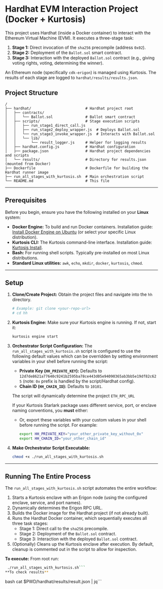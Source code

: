 # Hardhat EVM Interaction Project (Docker + Kurtosis)

This project uses Hardhat (inside a Docker container) to interact with the Ethereum Virtual Machine (EVM). It executes a three-stage task:

1.  **Stage 1:** Direct invocation of the `sha256` precompile (address `0x02`).
2.  **Stage 2:** Deployment of the `Ballot.sol` smart contract.
3.  **Stage 3:** Interaction with the deployed `Ballot.sol` contract (e.g., giving voting rights, voting, determining the winner).

An Ethereum node (specifically `cdk-erigon`) is managed using Kurtosis. The results of each stage are logged to `hardhat/results/results.json`.

## Project Structure
```
/
├── hardhat/                         # Hardhat project root
│   ├── contracts/
│   │   └── Ballot.sol               # Ballot smart contract
│   ├── scripts/                     # Stage execution scripts
│   │   ├── run_stage1_direct_call.js
│   │   ├── run_stage2_deploy_wrapper.js  # Deploys Ballot.sol
│   │   └── run_stage3_invoke_wrapper.js  # Interacts with Ballot.sol
│   │   └── lib/
│   │       └── result_logger.js     # Helper for logging results
│   ├── hardhat.config.js            # Hardhat configuration
│   ├── package.json                 # Hardhat project dependencies and scripts
│   └── results/                     # Directory for results.json (mounted from Docker)
├── Dockerfile                       # Dockerfile for building the Hardhat runner image
├── run_all_stages_with_kurtosis.sh  # Main orchestration script
└── README.md                        # This file
```
---
## Prerequisites

Before you begin, ensure you have the following installed on your **Linux** system:

* **Docker Engine:** To build and run Docker containers. Installation guide: [Install Docker Engine on Ubuntu](https://docs.docker.com/engine/install/ubuntu/) (or select your specific Linux distribution).
* **Kurtosis CLI:** The Kurtosis command-line interface. Installation guide: [Kurtosis Install](https://docs.kurtosis.com/install).
* **Bash:** For running shell scripts. Typically pre-installed on most Linux distributions.
* **Standard Linux utilities:** `awk`, `echo`, `mkdir`, `docker`, `kurtosis`, `chmod`.

---
## Setup

1.  **Clone/Create Project:**
    Obtain the project files and navigate into the `hh` directory.
    ```bash
    # Example: git clone <your-repo-url>
    # cd hh
    ```

2.  **Kurtosis Engine:**
    Make sure your Kurtosis engine is running. If not, start it:
    ```bash
    kurtosis engine start
    ```

3.  **Orchestrator Script Configuration:**
    The `run_all_stages_with_kurtosis.sh` script is configured to use the following default values which can be overridden by setting environment variables in your shell before running the script:
    * **Private Key (`HH_PRIVATE_KEY`):** Defaults to `12d7de8621a77640c9241b2595ba78ce443d05e94090365ab3bb5e19df82c625` (note: `0x` prefix is handled by the script/Hardhat config).
    * **Chain ID (`HH_CHAIN_ID`):** Defaults to `10101`.

    The script will dynamically determine the project `ETH_RPC_URL` 

    If your Kurtosis Starlark package uses different service, port, or enclave naming conventions, you **must** either:
    * Or, export these variables with your custom values in your shell before running the script. For example:
        ```bash
        export HH_PRIVATE_KEY="your_other_private_key_without_0x"
        export HH_CHAIN_ID="your_other_chain_id"
        ```

4.  **Make Orchestrator Script Executable:**
    ```bash
    chmod +x ./run_all_stages_with_kurtosis.sh
    ```

---
## Running The Entire Process

The `run_all_stages_with_kurtosis.sh` script automates the entire workflow:

1.  Starts a Kurtosis enclave with an Erigon node (using the configured enclave, service, and port names).
2.  Dynamically determines the Erigon RPC URL.
3.  Builds the Docker image for the Hardhat project (if not already built).
4.  Runs the Hardhat Docker container, which sequentially executes all three task stages:
    * Stage 1: Direct call to the `sha256` precompile.
    * Stage 2: Deployment of the `Ballot.sol` contract.
    * Stage 3: Interaction with the deployed `Ballot.sol` contract.
5.  (Optionally) Cleans up the Kurtosis enclave after execution. By default, cleanup is commented out in the script to allow for inspection.

**To execute:**
From root  run:
```bash
 ./run_all_stages_with_kurtosis.sh```
**To check results**
```
bash
cat $PWD/hardhat/results/result.json | jq```
